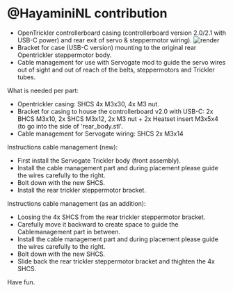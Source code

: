 # @HayaminiNL contribution

* OpenTrickler controllerboard casing (controllerboard version 2.0/2.1 with USB-C power) and rear exit of servo & steppermotor wiring).
![render](https://github.com/eamars/OpenTrickler/blob/main/Manual/Resources/opentrickler_v2_rendered_raw.png)
* Bracket for case (USB-C version) mounting to the original rear Opentrickler steppermotor body.
* Cable management for use with Servogate mod to guide the servo wires out of sight and out of reach of the belts, steppermotors and Trickler tubes.


What is needed per part:
* Opentrickler casing: SHCS 4x M3x30, 4x M3 nut.
* Bracket for casing to house the controllerboard v2.0 with USB-C: 2x BHCS M3x10, 2x SHCS M3x12, 2x M3 nut + 2x Heatset insert M3x5x4 (to go into the side of 'rear_body.stl'.
* Cable management for Servogate wiring: SHCS 2x M3x14


Instructions cable management (new):
* First install the Servogate Trickler body (front assembly).
* Install the cable management part and during placement please guide the wires carefully to the right.
* Bolt down with the new SHCS.
* Install the rear trickler steppermotor bracket.

Instructions cable management (as an addition):
* Loosing the 4x SHCS from the rear trickler steppermotor bracket.
* Carefully move it backward to create space to guide the Cablemanagement part in between.
* Install the cable management part and during placement please guide the wires carefully to the right.
* Bolt down with the new SHCS.
* Slide back the rear trickler steppermotor bracket and thighten the 4x SHCS.

Have fun.
